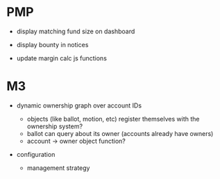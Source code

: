 # PMP

- display matching fund size on dashboard
- display bounty in notices

- update margin calc js functions

# M3

- dynamic ownership graph over account IDs
  - objects (like ballot, motion, etc) register themselves with the ownership system?
  - ballot can query about its owner (accounts already have owners)
  - account -> owner object function?

- configuration
  - management strategy
